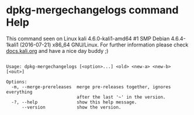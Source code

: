 # dpkg-mergechangelogs command Help
 
 This command seen on Linux kali 4.6.0-kali1-amd64 #1 SMP Debian 4.6.4-1kali1 (2016-07-21) x86_64 GNU/Linux. For further information please check [docs.kali.org](docs.kali.org) and have a nice day buddy ;) 

~~~

Usage: dpkg-mergechangelogs [<option>...] <old> <new-a> <new-b> [<out>]

Options:
  -m, --merge-prereleases  merge pre-releases together, ignores everything
                           after the last '~' in the version.
  -?, --help               show this help message.
      --version            show the version.

~~~
